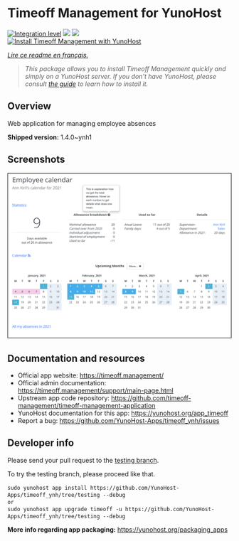 <!--
N.B.: This README was automatically generated by https://github.com/YunoHost/apps/tree/master/tools/README-generator
It shall NOT be edited by hand.
-->

# Timeoff Management for YunoHost

[![Integration level](https://dash.yunohost.org/integration/timeoff.svg)](https://dash.yunohost.org/appci/app/timeoff) ![](https://ci-apps.yunohost.org/ci/badges/timeoff.status.svg) ![](https://ci-apps.yunohost.org/ci/badges/timeoff.maintain.svg)  
[![Install Timeoff Management with YunoHost](https://install-app.yunohost.org/install-with-yunohost.svg)](https://install-app.yunohost.org/?app=timeoff)

*[Lire ce readme en français.](./README_fr.md)*

> *This package allows you to install Timeoff Management quickly and simply on a YunoHost server.
If you don't have YunoHost, please consult [the guide](https://yunohost.org/#/install) to learn how to install it.*

## Overview

Web application for managing employee absences

**Shipped version:** 1.4.0~ynh1



## Screenshots

![](./doc/screenshots/smartmockups_kkjk5hh4-p-2000.png)

## Documentation and resources

* Official app website: https://timeoff.management/
* Official admin documentation: https://timeoff.management/support/main-page.html
* Upstream app code repository: https://github.com/timeoff-management/timeoff-management-application
* YunoHost documentation for this app: https://yunohost.org/app_timeoff
* Report a bug: https://github.com/YunoHost-Apps/timeoff_ynh/issues

## Developer info

Please send your pull request to the [testing branch](https://github.com/YunoHost-Apps/timeoff_ynh/tree/testing).

To try the testing branch, please proceed like that.
```
sudo yunohost app install https://github.com/YunoHost-Apps/timeoff_ynh/tree/testing --debug
or
sudo yunohost app upgrade timeoff -u https://github.com/YunoHost-Apps/timeoff_ynh/tree/testing --debug
```

**More info regarding app packaging:** https://yunohost.org/packaging_apps